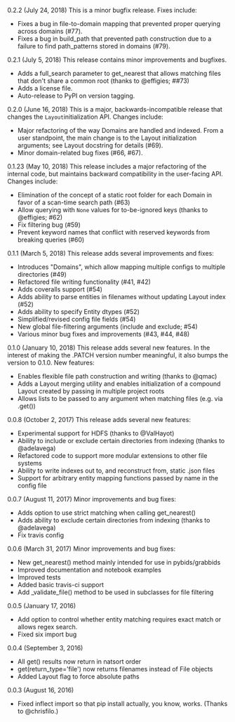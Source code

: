 0.2.2 (July 24, 2018)
This is a minor bugfix release. Fixes include:
* Fixes a bug in file-to-domain mapping that prevented proper querying across domains (#77).
* Fixes a bug in build_path that prevented path construction due to a failure to find path_patterns stored in domains (#79).

0.2.1 (July 5, 2018)
This release contains minor improvements and bugfixes.
* Adds a full_search parameter to get_nearest that allows matching files that don't share a common root (thanks to @effigies; ##73)
* Adds a license file.
* Auto-release to PyPI on version tagging.

0.2.0 (June 16, 2018)
This is a major, backwards-incompatible release that changes the `Layout`initialization API. Changes include:
* Major refactoring of the way Domains are handled and indexed. From a user standpoint, the main change is to the Layout initialization arguments; see Layout docstring for details (#69).
* Minor domain-related bug fixes (#66, #67).

0.1.23 (May 10, 2018)
This release includes a major refactoring of the internal code, but maintains backward compatibility in the user-facing API. Changes include:
* Elimination of the concept of a static root folder for each Domain in favor of a scan-time search path (#63)
* Allow querying with `None` values for to-be-ignored keys (thanks to @effigies; #62)
* Fix filtering bug (#59)
* Prevent keyword names that conflict with reserved keywords from breaking queries (#60)

0.1.1 (March 5, 2018)
This release adds several improvements and fixes:
* Introduces "Domains", which allow mapping multiple configs to multiple directories (#49)
* Refactored file writing functionality (#41, #42)
* Adds coveralls support (#54)
* Adds ability to parse entities in filenames without updating Layout index (#52)
* Adds ability to specify Entity dtypes (#52)
* Simplified/revised config file fields (#54)
* New global file-filtering arguments (include and exclude; #54)
* Various minor bug fixes and improvements (#43, #44, #48)

0.1.0 (January 10, 2018)
This release adds several new features. In the interest of making the .PATCH version number meaningful, it also bumps the version to 0.1.0. New features:
- Enables flexible file path construction and writing (thanks to @qmac)
- Adds a Layout merging utility and enables initialization of a compound Layout created by passing in multiple project roots
- Allows lists to be passed to any argument when matching files (e.g. via .get())

0.0.8 (October 2, 2017)
This release adds several new features:
- Experimental support for HDFS (thanks to @ValHayot)
- Ability to include or exclude certain directories from indexing (thanks to @adelavega)
- Refactored code to support more modular extensions to other file systems
- Ability to write indexes out to, and reconstruct from, static .json files
- Support for arbitrary entity mapping functions passed by name in the config file

0.0.7 (August 11, 2017)
Minor improvements and bug fixes:
- Adds option to use strict matching when calling get_nearest()
- Adds ability to exclude certain directories from indexing (thanks to @adelavega)
- Fix travis config

0.0.6 (March 31, 2017)
Minor improvements and bug fixes:
- New get_nearest() method mainly intended for use in pybids/grabbids
- Improved documentation and notebook examples
- Improved tests
- Added basic travis-ci support
- Add _validate_file() method to be used in subclasses for file filtering

0.0.5 (January 17, 2016)
- Add option to control whether entity matching requires exact match or allows regex search.
- Fixed six import bug

0.0.4 (September 3, 2016)
- All get() results now return in natsort order
- get(return_type='file') now returns filenames instead of File objects
- Added Layout flag to force absolute paths

0.0.3 (August 16, 2016)
- Fixed inflect import so that pip install actually, you know, works. (Thanks to @chrisfilo.)
